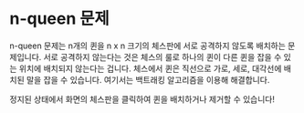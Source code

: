 # n-queen 문제

n-queen 문제는 n개의 퀸을 n x n 크기의 체스판에 서로 공격하지 않도록 배치하는 문제입니다.
서로 공격하지 않는다는 것은 체스의 룰로 하나의 퀸이 다른 퀸을 잡을 수 있는 위치에 배치되지 않는다는 겁니다.
체스에서 퀸은 직선으로 가로, 세로, 대각선에 배치된 말을 잡을 수 있습니다.
여기서는 백트래킹 알고리즘을 이용해 해결합니다.

정지된 상태에서 화면의 체스판을 클릭하여 퀸을 배치하거나 제거할 수 있습니다!
